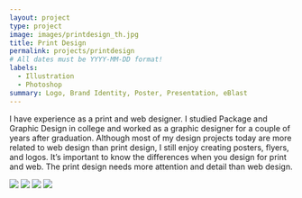 ```yaml
---
layout: project
type: project
image: images/printdesign_th.jpg
title: Print Design
permalink: projects/printdesign
# All dates must be YYYY-MM-DD format!
labels:
  - Illustration
  - Photoshop
summary: Logo, Brand Identity, Poster, Presentation, eBlast 
---
```

I have experience as a print and web designer. I studied Package and Graphic Design in college and worked as a graphic designer for a couple of years after graduation. Although most of my design projects today are more related to web design than print design, I still enjoy creating posters, flyers, and logos. It’s important to know the differences when you design for print and web. The print design needs more attention and detail than web design.

<img class="ui image" src="{{ site.baseurl }}/images/NSSE.jpg">

<img class="ui image" src="{{ site.baseurl }}/images/logos.jpg">

<img class="ui image" src="{{ site.baseurl }}/images/AIR_ppt.jpg">

<img class="ui image" src="{{ site.baseurl }}/images/icc.jpg">





